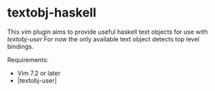 textobj-haskell
===============

This vim plugin aims to provide useful haskell text objects for use with *textobj-user*
For now the only available text object detects top level bindings.

Requirements:
- Vim 7.2 or later
- |textobj-user|

